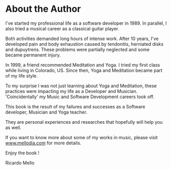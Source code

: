 # About the Author

I've started my professional life as a software developer in 1989. In parallel, I also tried a musical career as a classical guitar player. 

Both activities demanded long hours of intense work. After 10 years, I've developed pain and body exhaustion caused by tendonitis, herniated disks and dupuytrens. These problems were partially neglected and some became permanent injury.

In 1999, a friend recommended Meditation and Yoga. I tried my first class while living in Colorado, US. Since then, Yoga and Meditation became part of my life style.  

To my surprise I was not just learning about Yoga and Meditation, these practices were impacting my life as a Developer and Musician.  'Coincidentally' my Music and Software Development careers took off.

This book is the result of my failures and successes as a Software developer, Musician and Yoga teacher.    

They are personal experiences and researches that hopefully will help you as well. 

If you want to know more about some of my works in music, please visit www.mellodia.com for more details. 

Enjoy the book !

Ricardo Mello

 